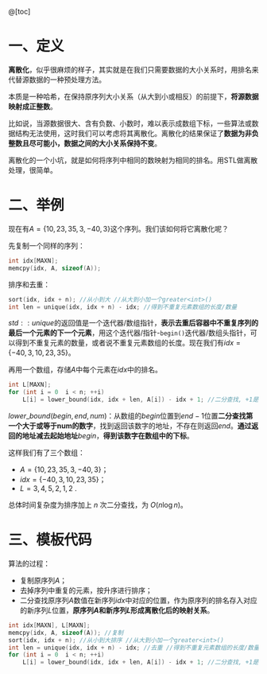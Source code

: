 @[toc]

# 一、定义
**离散化**，似乎很麻烦的样子，其实就是在我们只需要数据的大小关系时，用排名来代替源数据的一种预处理方法。

本质是一种哈希，在保持原序列大小关系（从大到小或相反）的前提下，**将源数据映射成正整数**。

比如说，当源数据很大、含有负数、小数时，难以表示成数组下标，一些算法或数据结构无法使用，这时我们可以考虑将其离散化。离散化的结果保证了**数据为非负整数且尽可能小，数据之间的大小关系保持不变**。

离散化的一个小坑，就是如何将序列中相同的数映射为相同的排名。用STL做离散处理，很简单。

# 二、举例
现在有$A = \{10, 23, 35, 3, -40, 3\}$这个序列。我们该如何将它离散化呢？

先复制一个同样的序列：
```cpp
int idx[MAXN];
memcpy(idx, A, sizeof(A));
```
排序和去重：
```cpp
sort(idx, idx + n); //从小到大 //从大到小加一个greater<int>()
int len = unique(idx, idx + n) - idx; //得到不重复元素数组的长度/数量
```
$std::unique$的返回值是一个迭代器/数组指针，**表示去重后容器中不重复序列的最后一个元素的下一个元素**，用这个迭代器/指针-`begin()`迭代器/数组头指针，可以得到不重复元素的数量，或者说不重复元素数组的长度。现在我们有$idx = \{-40, 3, 10, 23, 35\}$。

再用一个数组，存储$A$中每个元素在$idx$中的排名。
```cpp
int L[MAXN];
for (int i = 0  i < n; ++i)
	L[i] = lower_bound(idx, idx + len, A[i]) - idx + 1; //二分查找, +1是为了让排名从1开始
```
$lower\_bound( begin,end,num)$：从数组的$begin$位置到$end-1$位置**二分查找第一个大于或等于num的数字**，找到返回该数字的地址，不存在则返回$end$。**通过返回的地址减去起始地址**$begin$，**得到该数字在数组中的下标**。

这样我们有了三个数组：
- $A = \{10, 23, 35, 3, -40, 3\}$；
- $idx = \{-40, 3, 10, 23, 35\}$；
- $L = {3, 4, 5, 2, 1, 2}$ .

总体时间复杂度为排序加上 $n$ 次二分查找，为 $O(n\log n)$。
# 三、模板代码 
算法的过程：

-    复制原序列$A$；
-    去掉序列中重复的元素，按升序进行排序；
-    二分查找原序列$A$数值在新序列$idx$中对应的位置，作为原序列的排名存入对应的新序列$L$位置，**原序列$A$和新序列$L$形成离散化后的映射关系**。
```cpp
int idx[MAXN], L[MAXN];
memcpy(idx, A, sizeof(A)); //复制
sort(idx, idx + n); //从小到大排序 //从大到小加一个greater<int>()
int len = unique(idx, idx + n) - idx; //去重 //得到不重复元素数组的长度/数量 
for (int i = 0  i < n; ++i)
	L[i] = lower_bound(idx, idx + len, A[i]) - idx + 1; //二分查找, +1是为了让排名从1开始
```

